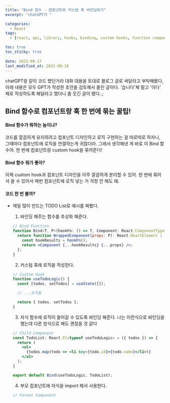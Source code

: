 ```yaml
---
title: "Bind 함수 - 컴포넌트와 커스텀 훅 바인딩하기"
excerpt: "chatGPT가 "

categories:
  - React
tags:
  - [react, api, library, hooks, binding, custom hooks, function component]

toc: true
toc_sticky: true
 
date: 2023-08-17
last_modified_at: 2023-08-18
---
```


chatGPT랑 같이 코드 짰던거라 대화 대용을 토대로 블로그 글로 써달라고 부탁해봤다, 아래 내용은 모두 GPT가 작성한 초안을 검토해서 올린 글이다.
'습니다'체 말고 '이다' 체로 작성하도록 해달라고 했더니 좀 웃긴 글이 됐다..;

## Bind 함수로 컴포넌트랑 훅 한 번에 묶는 꿀팁!
#### Bind 함수가 뭐하는 놈이냐?
코드를 깔끔하게 유지하려고 컴포넌트 디자인하고 로직 구현하는 걸 따로따로 하자니, 그때마다 컴포넌트에 로직을 연결하는게 귀찮더라. 그래서 생각해낸 게 바로 이 Bind 함수야. 한 번에 컴포넌트랑 custom hook을 묶어준다!

#### Bind 함수 뭐가 좋아?
이제 custom hook과 컴포넌트 디자인을 아주 깔끔하게 분리할 수 있어. 한 번에 묶어서 쓸 수 있어서 매번 컴포넌트에 로직 넣는 거 걱정 안 해도 돼.

#### 코드 한 번 볼까?
- 제일 많이 만드는 TODO List로 예시를 짜봤다.
  1. 바인딩 해주는 함수를 추상화 해준다.
 
    ```jsx
    // Bind Function
    function Bind<T, P>(hookFn: () => T, Component: React.ComponentType<T & P>) {
      return function WrappedComponent(props: P): React.ReactElement | null {
        const hookResults = hookFn();
        return <Component {...hookResults} {...props} />;
      };
    }
    ```
    
  2. 커스텀 훅에 로직을 작성한다.
     
    ```jsx
    // Custom Hook
    function useTodoLogic() {
      const [todos, setTodos] = useState([]);
    
      // ...로직들
    
      return { todos, setTodos };
    }
    ```

  3. 자식 함수에 로직이 들어갈 수 있도록 바인딩 해준다.
     나는 이런식으로 바인딩을 했는데 다른 방식으로 해도 괜찮을 것 같다

    ```jsx
    // Child Component
    const TodoList: React.FC<typeof useTodoLogic> = ({ todos }) => {
      return (
        <ul>
          {todos.map(todo => <li key={todo.id}>{todo.name}</li>)}
        </ul>
      );
    }
    
    export default Bind(useTodoLogic, TodoList);
    ```

  4. 부모 컴포넌트에 자식을 import 해서 사용한다.
     
    ```jsx
    // Parent Component
    ```
